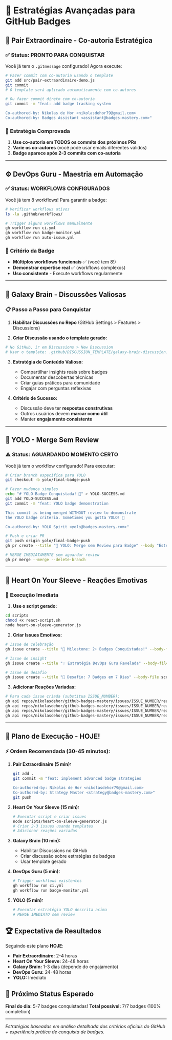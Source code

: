 # 🎯 Estratégias Avançadas para GitHub Badges

## 🤝 Pair Extraordinaire - Co-autoria Estratégica

### ✅ Status: PRONTO PARA CONQUISTAR
Você já tem o `.gitmessage` configurado! Agora execute:

```bash
# Fazer commit com co-autoria usando o template
git add src/pair-extraordinaire-demo.js
git commit
# O template será aplicado automaticamente com co-autores

# Ou fazer commit direto com co-autoria
git commit -m "feat: add badge tracking system

Co-authored-by: Nikolas de Hor <nikolasdehor79@gmail.com>
Co-authored-by: Badges Assistant <assistant@badges-mastery.com>"
```

### 🎯 Estratégia Comprovada
1. **Use co-autoria em TODOS os commits dos próximos PRs**
2. **Varie os co-autores** (você pode usar emails diferentes válidos)
3. **Badge aparece após 2-3 commits com co-autoria**

---

## ⚙️ DevOps Guru - Maestria em Automação

### ✅ Status: WORKFLOWS CONFIGURADOS
Você já tem 8 workflows! Para garantir a badge:

```bash
# Verificar workflows ativos
ls -la .github/workflows/

# Trigger alguns workflows manualmente
gh workflow run ci.yml
gh workflow run badge-monitor.yml
gh workflow run auto-issue.yml
```

### 🎯 Critério da Badge
- **Múltiplos workflows funcionais** ✅ (você tem 8!)
- **Demonstrar expertise real** ✅ (workflows complexos)
- **Uso consistente** - Execute workflows regularmente

---

## 🧠 Galaxy Brain - Discussões Valiosas

### 📋 Passo a Passo para Conquistar

1. **Habilitar Discussões no Repo** (GitHub Settings > Features > Discussions)

2. **Criar Discussão usando o template gerado:**
```bash
# No GitHub, ir em Discussions > New Discussion
# Usar o template: .github/DISCUSSION_TEMPLATE/galaxy-brain-discussion.yml
```

3. **Estratégia de Conteúdo Valioso:**
   - Compartilhar insights reais sobre badges
   - Documentar descobertas técnicas
   - Criar guias práticos para comunidade
   - Engajar com perguntas reflexivas

4. **Critério de Sucesso:**
   - Discussão deve ter **respostas construtivas**
   - Outros usuários devem **marcar como útil**
   - Manter **engajamento consistente**

---

## 🎲 YOLO - Merge Sem Review

### ⚠️ Status: AGUARDANDO MOMENTO CERTO
Você já tem o workflow configurado! Para executar:

```bash
# Criar branch específica para YOLO
git checkout -b yolo/final-badge-push

# Fazer mudança simples
echo "# YOLO Badge Conquistada! 🎲" > YOLO-SUCCESS.md
git add YOLO-SUCCESS.md
git commit -m "feat: YOLO badge demonstration

This commit is being merged WITHOUT review to demonstrate
the YOLO badge criteria. Sometimes you gotta YOLO! 🎲

Co-authored-by: YOLO Spirit <yolo@badges-mastery.com>"

# Push e criar PR
git push origin yolo/final-badge-push
gh pr create --title "🎲 YOLO: Merge sem Review para Badge" --body "Este PR será merged imediatamente sem review para conquistar YOLO badge!"

# MERGE IMEDIATAMENTE sem aguardar review
gh pr merge --merge --delete-branch
```

---

## 💖 Heart On Your Sleeve - Reações Emotivas

### 🚀 Execução Imediata

1. **Use o script gerado:**
```bash
cd scripts
chmod +x react-script.sh
node heart-on-sleeve-generator.js
```

2. **Criar Issues Emotivos:**
```bash
# Issue de celebração
gh issue create --title "🎉 Milestone: 2+ Badges Conquistadas!" --body-file scripts/celebration-issue.md --label "celebration,milestone"

# Issue de insight
gh issue create --title "💡 Estratégia DevOps Guru Revelada" --body-file scripts/insight-issue.md --label "insight,strategy"

# Issue de desafio
gh issue create --title "🎯 Desafio: 7 Badges em 7 Dias" --body-file scripts/challenge-issue.md --label "challenge,motivation"
```

3. **Adicionar Reações Variadas:**
```bash
# Para cada issue criada (substitua ISSUE_NUMBER):
gh api repos/nikolasdehor/github-badges-mastery/issues/ISSUE_NUMBER/reactions -f content="+1"
gh api repos/nikolasdehor/github-badges-mastery/issues/ISSUE_NUMBER/reactions -f content="heart"
gh api repos/nikolasdehor/github-badges-mastery/issues/ISSUE_NUMBER/reactions -f content="hooray"
gh api repos/nikolasdehor/github-badges-mastery/issues/ISSUE_NUMBER/reactions -f content="rocket"
```

---

## 📅 Plano de Execução - HOJE!

### ⚡ Ordem Recomendada (30-45 minutos):

1. **Pair Extraordinaire (5 min):**
   ```bash
   git add .
   git commit -m "feat: implement advanced badge strategies

   Co-authored-by: Nikolas de Hor <nikolasdehor79@gmail.com>
   Co-authored-by: Strategy Master <strategy@badges-mastery.com>"
   git push
   ```

2. **Heart On Your Sleeve (15 min):**
   ```bash
   # Executar script e criar issues
   node scripts/heart-on-sleeve-generator.js
   # Criar 2-3 issues usando templates
   # Adicionar reações variadas
   ```

3. **Galaxy Brain (10 min):**
   - Habilitar Discussions no GitHub
   - Criar discussão sobre estratégias de badges
   - Usar template gerado

4. **DevOps Guru (5 min):**
   ```bash
   # Trigger workflows existentes
   gh workflow run ci.yml
   gh workflow run badge-monitor.yml
   ```

5. **YOLO (5 min):**
   ```bash
   # Executar estratégia YOLO descrita acima
   # MERGE IMEDIATO sem review
   ```

## 🏆 Expectativa de Resultados

Seguindo este plano **HOJE**:
- **Pair Extraordinaire:** 2-4 horas
- **Heart On Your Sleeve:** 24-48 horas  
- **Galaxy Brain:** 1-3 dias (depende do engajamento)
- **DevOps Guru:** 24-48 horas
- **YOLO:** Imediato

## 🎯 Próximo Status Esperado

**Final do dia:** 5-7 badges conquistadas!
**Total possível:** 7/7 badges (100% completion)

---

*Estratégias baseadas em análise detalhada dos critérios oficiais do GitHub + experiência prática de conquista de badges.* 